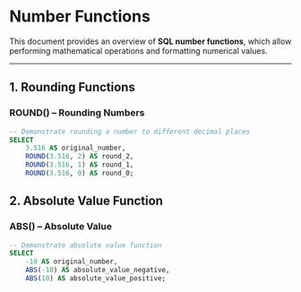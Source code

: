 # Number Functions

This document provides an overview of **SQL number functions**, which allow performing mathematical operations and formatting numerical values.

---

## 1. Rounding Functions

### ROUND() – Rounding Numbers
```sql
-- Demonstrate rounding a number to different decimal places
SELECT 
    3.516 AS original_number,
    ROUND(3.516, 2) AS round_2,
    ROUND(3.516, 1) AS round_1,
    ROUND(3.516, 0) AS round_0;
```
## 2. Absolute Value Function
### ABS() – Absolute Value
```sql
-- Demonstrate absolute value function
SELECT 
    -10 AS original_number,
    ABS(-10) AS absolute_value_negative,
    ABS(10) AS absolute_value_positive;
```
